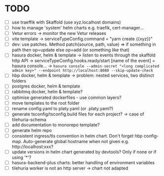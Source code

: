 # TODO

- [ ] use traeffik with Skaffold (use xyz.localhost domains)
- [ ] how to manage 'system' helm charts e.g. traefik, cert-manager...
- [ ] Vetur errors -> monitor the new Vetur releases
- [ ] vite template -> serviceTypeConfig.command = "yarn create {{xyz}}"
- [ ] dev: use patches. Method patch(source, path, value) => if something in path then op=update else op=add (or something like that)
- [ ] hasura docker, helm & template
      -> listen to events through the skaffold http API
      -> serviceTypeConfig.hooks.ready/start [name of the event] = hasura console...
      -> `hasura console --admin-secret "<long complicated admin key>" --endpoint http://localhost:8080 --skip-update-check`
- [ ] hbp docker, helm & template
      -> problem: nested services, two distinct folders
- [ ] postgres docker, helm & template
- [ ] rabbitmq docker, helm & template?
- [ ] optimise generated dockerfiles - use common layers?
- [ ] move templates to the root folder
- [ ] rename config.yaml to platy.yaml (or .platy.yaml?)
- [ ] generate tsconfig/tsconfig.build files for each project? -> case of tilehuria-schema
- [ ] add documentation to monorepo template?
- [ ] generate helm repo
- [ ] consistent ingress/tls convention in helm chart. Don't forget hbp config-map. Auto-generate global hostname when not given e.g. http://localhost:xxx?
- [ ] update versions in helm chart generated by devtools? Only if none or if using '\*'?
- [ ] hasura-backend-plus charts: better handling of environment variables
- [ ] tilehuria worker is not an http server -> chart not adapted
